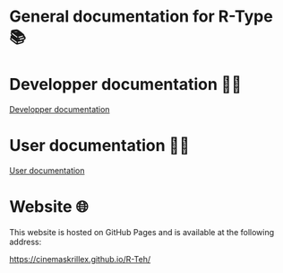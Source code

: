 # General documentation for R-Type 📚

# Developper documentation 🧑‍💻

[Developper documentation](./developper/developper.md)

# User documentation 🧑‍🔬

[User documentation](./user/user.md)


# Website 🌐

This website is hosted on GitHub Pages and is available at the following address:

https://cinemaskrillex.github.io/R-Teh/
